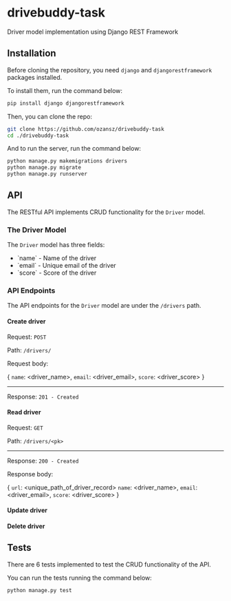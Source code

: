 # drivebuddy-task

Driver model implementation using Django REST Framework

## Installation

Before cloning the repository, you need `django` and `djangorestframework` packages installed.

To install them, run the command below:

```bash
pip install django djangorestframework
```

Then, you can clone the repo:

```bash
git clone https://github.com/ozansz/drivebuddy-task
cd ./drivebuddy-task
```

And to run the server, run the command below:

```bash
python manage.py makemigrations drivers
python manage.py migrate
python manage.py runserver
```

## API

The RESTful API implements CRUD functionality for the `Driver` model.

### The Driver Model

The `Driver` model has three fields:

<ul>
  <li>`name`  - Name of the driver</li>
  <li>`email` - Unique email of the driver</li>
  <li>`score` - Score of the driver</li>
</ul>

### API Endpoints

The API endpoints for the `Driver` model are under the `/drivers` path.

#### Create driver

Request: `POST`

Path:    `/drivers/`


Request body:

{
  `name`: <driver_name>,
  `email`: <driver_email>,
  `score`: <driver_score>
}

<hr></hr>

Response: `201 - Created`

#### Read driver

Request: `GET`

Path:    `/drivers/<pk>`

<hr></hr>

Response: `200 - Created`


Response body:

{
  `url`: <unique_path_of_driver_record>
  `name`: <driver_name>,
  `email`: <driver_email>,
  `score`: <driver_score>
}

#### Update driver



#### Delete driver



## Tests

There are 6 tests implemented to test the CRUD functionality of the API.

You can run the tests running the command below:

```bash
python manage.py test
```

